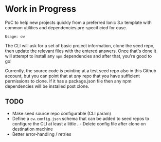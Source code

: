 Work in Progress
======

PoC to help new projects quickly from a preferred Ionic 3.x template with common utilities and dependencies pre-specificied for ease.

```
Usage: cw 
```

The CLI will ask for a set of basic project information, clone the seed repo, then update the relevant files with the entered answers. Once that's done it will attempt to install any `npm` dependencies and after that, you're good to go!

Currently, the source code is pointing at a test seed repo also in this Github account, but you can point that at _any_ repo that you have sufficient permissions to clone.
If it has a package.json file then any npm dependencies will be installed post clone.

TODO
------
- Make seed source repo configurable (CLI param)
- Define a `cw.config.json` schema that can be added to seed repos to configure the CLI at least a little ..- Delete config file after clone on destination machine
- Better error-handling / retries
